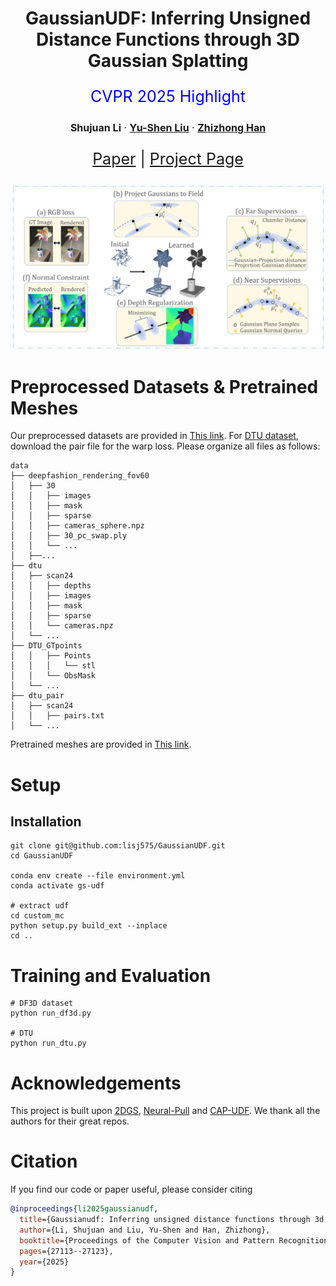 
<h1 align="center">GaussianUDF: Inferring Unsigned Distance Functions through 3D Gaussian Splatting</h1>
<p align="center" style="font-size:25px;color:blue" > CVPR 2025 Highlight</p>
<p align="center" style="font-size:16px" >
    <strong>Shujuan Li</strong></a>
    ·
    <a href="https://yushen-liu.github.io/"><strong>Yu-Shen Liu</strong></a>
    ·
    <a href="https://h312h.github.io/"><strong>Zhizhong Han</strong></a>
</p>
<p align="center" style="font-size:25px"><a href="https://arxiv.org/abs/2503.19458">Paper</a> | <a href="https://lisj575.github.io/GaussianUDF/">Project Page</a></p>

<div align="center"></div>
<div align="center"></div>
<p align="center">
    <img src="assets/gaussianudf_method.png" width="780" />
</p>


# Preprocessed Datasets & Pretrained Meshes

Our preprocessed datasets are provided in [This link](https://drive.google.com/drive/folders/1u0gox3ipzyKuHMxfTKnJkFdHsKRBuXCf?usp=drive_link). For [DTU dataset](https://drive.google.com/drive/folders/1SJFgt8qhQomHX55Q4xSvYE2C6-8tFll9), download the pair file for the warp loss. Please organize all files as follows:
```
data
├── deepfashion_rendering_fov60
│   ├── 30
│   │   ├── images
│   │   ├── mask
│   │   ├── sparse
│   │   ├── cameras_sphere.npz
│   │   ├── 30_pc_swap.ply
│   │   └── ...
│   ├──...
├── dtu
│   ├── scan24
│   │   ├── depths
│   │   ├── images
│   │   ├── mask
│   │   ├── sparse
│   │   └── cameras.npz
│   └── ...
├── DTU_GTpoints 
│   │   ├── Points
│   │   │   └── stl
│   │   └── ObsMask
│   └── ...
├── dtu_pair
│   ├── scan24
│   │   ├── pairs.txt
│   └── ...
```
Pretrained meshes are provided in [This link](https://drive.google.com/drive/folders/1u0gox3ipzyKuHMxfTKnJkFdHsKRBuXCf?usp=drive_link).

# Setup

## Installation

```shell
git clone git@github.com:lisj575/GaussianUDF.git
cd GaussianUDF

conda env create --file environment.yml
conda activate gs-udf

# extract udf
cd custom_mc
python setup.py build_ext --inplace
cd ..
```

# Training and Evaluation

```
# DF3D dataset
python run_df3d.py

# DTU 
python run_dtu.py
```


# Acknowledgements

This project is built upon [2DGS](https://github.com/hbb1/2d-gaussian-splatting), [Neural-Pull](https://github.com/mabaorui/NeuralPull) and [CAP-UDF](https://github.com/junshengzhou/CAP-UDF). We thank all the authors for their great repos.


# Citation

If you find our code or paper useful, please consider citing
```bibtex
@inproceedings{li2025gaussianudf,
  title={Gaussianudf: Inferring unsigned distance functions through 3d gaussian splatting},
  author={Li, Shujuan and Liu, Yu-Shen and Han, Zhizhong},
  booktitle={Proceedings of the Computer Vision and Pattern Recognition Conference},
  pages={27113--27123},
  year={2025}
}
```
